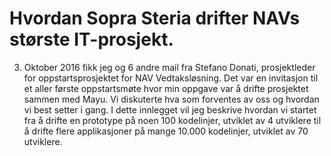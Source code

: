 ﻿# Hvordan Sopra Steria drifter NAVs største IT-prosjekt. 
3. Oktober 2016 fikk jeg og 6 andre mail fra Stefano Donati, prosjektleder for oppstartsprosjektet for NAV Vedtaksløsning. Det var en invitasjon til et aller første oppstartsmøte hvor min oppgave var å drifte prosjektet sammen med Mayu. Vi diskuterte hva som forventes av oss og hvordan vi best setter i gang. I dette innlegget vil jeg beskrive hvordan vi startet fra å drifte en prototype på noen 100 kodelinjer, utviklet av 4 utviklere til å drifte flere applikasjoner på mange 10.000 kodelinjer, utviklet av 70 utviklere.
